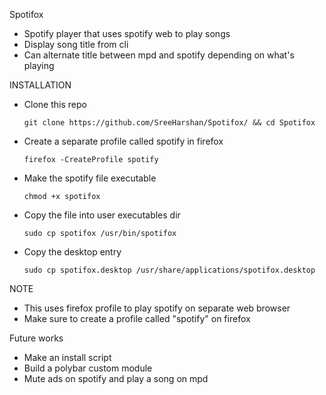 Spotifox

* Spotify player that uses spotify web to play songs
* Display song title from cli
* Can alternate title between mpd and spotify depending on what's playing

INSTALLATION
* Clone this repo <br/>
  ```
  git clone https://github.com/SreeHarshan/Spotifox/ && cd Spotifox
  ```
* Create a separate profile called spotify in firefox <br/>
  ```
  firefox -CreateProfile spotify
  ```
* Make the spotify file executable <br/>
  ```
  chmod +x spotifox
  ```
* Copy the file into user executables dir <br/>
  ```
  sudo cp spotifox /usr/bin/spotifox
  ```
* Copy the desktop entry <br/>
  ```
  sudo cp spotifox.desktop /usr/share/applications/spotifox.desktop
  ```

NOTE
* This uses firefox profile to play spotify on separate web browser
* Make sure to create a profile called "spotify" on firefox

Future works
* Make an install script
* Build a polybar custom module 
* Mute ads on spotify and play a song on mpd
